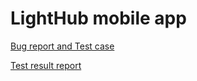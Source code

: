 # LightHub mobile app

[Bug report and Test case](https://github.com/vvtitova/bugs/blob/main/Test%20case%20and%20Bug%20report%20(LightHub%20App).xlsx)

[Test result report](https://github.com/vvtitova/bugs/blob/main/Test%20result%20report%20(LightHub%20App).pdf)
